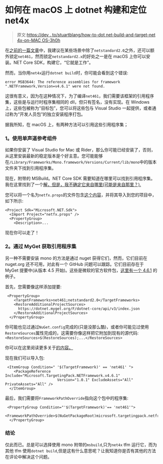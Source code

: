 # 如何在 macOS 上 dotnet 构建和定位 net4x

> 原文:[https://dev . to/stuartblang/how-to-dot net-build-and-target-net 4x-on-MAC OS-3h0h](https://dev.to/stuartblang/how-to-dotnet-build-and-target-net4x-on-macos-3h0h)

在[之前的一篇文章](https://dev.to/stuartblang/net-framework-support-for-net-standard-20-5a4i-temp-slug-9523411)中，我建议在某些场景中除了`netstandard2.0`之外，还可以额外锁定`net461`，然而锁定`netstandard2.x`的好处之一是在 macOS 上你可以安装。NET Core SDK，构建它，“它就是工作”。

然而，当你用`net4x`运行`dotnet build`时，你可能会看到这个错误:

```
error MSB3644: The reference assemblies for framework ".NETFramework,Version=v4.6.1" were not found. 
```

这很有意义，因为在这种情况下，为了编译`net461`，我们需要该框架的引用程序集，这些是与运行时程序集相同的 dll，但只有签名，没有实现。在 Windows 上，这些包被称为“目标包”，您可以将这些包与 Visual Studio 一起提供，或者通过称为“开发人员包”的独立安装程序打包。

据我所知，在 macOS 上，有两种方法可以引用这些引用程序集；

### [](#1-using-the-mono-reference-assemblies)1。使用单声道参考组件

如果你安装了 Visual Studio for Mac 或 Rider，那么你可能已经安装了，否则，从这里安装最新的稳定版本是个好主意。您可能能够在`/Library/Frameworks/Mono.framework/Versions/Current/lib/mono`中的版本文件夹下找到引用程序集。

现在，附带的 MSBuild。NET Core SDK 需要知道在哪里可以找到引用程序集。我在这里找到了一个[解，但是，我不确定它来自哪里(可能是来自那里？).](https://github.com/dotnet/sdk/issues/335#issuecomment-368669050)

您可以将一个名为`netfx.props`的文件包含[这个内容](https://github.com/Microsoft/visualfsharp/blob/24a432f03219b62fa647777a531bb7e70fa044e0/fcs/netfx.props)，并将其导入到您的项目中，如下所示:

```
<Project Sdk="Microsoft.NET.Sdk">
  <Import Project="netfx.props" />
  <PropertyGroup>
    <Description>... 
```

现在你可以走了！

### [](#2-obtain-the-reference-assemblies-via-myget)2。通过 MyGet 获取引用程序集

另一种不需要安装 mono 的方法是通过 nuget 获得它们，然而，它们目前在 nuget.org 还不可用，对此有一个 GitHub 问题可以跟踪。它们目前存在于 MyGet 提要中(从版本 4.5 开始)。这些是微软的官方软件包，[这里有一个 4.6.1](https://dotnet.myget.org/feed/dotnet-core/package/nuget/Microsoft.TargetingPack.NETFramework.v4.6.1) 的例子。

首先，您需要像这样添加提要:

```
 <PropertyGroup>
    <TargetFrameworks>net461;netstandard2.0</TargetFrameworks>
    <RestoreAdditionalProjectSources>
      https://dotnet.myget.org/F/dotnet-core/api/v3/index.json
    </RestoreAdditionalProjectSources>
  </PropertyGroup> 
```

你可能也见过通过`NuGet.config`完成的(只是没那么酷)，或者你可能见过使用`RestoreSources`属性完成的，这需要你像这样把它附加到现有的源代码:`<RestoreSources>$(RestoreSources);...</RestoreSources>`

你可以在这里阅读更多关于[的内容。](https://github.com/NuGet/Home/wiki/%5BSpec%5D-NuGet-settings-in-MSBuild#project-properties)

现在我们可以导入包:

```
 <ItemGroup Condition=" '$(TargetFramework)' == 'net461' ">
    <PackageReference Include="Microsoft.TargetingPack.NETFramework.v4.6.1"
                        Version="1.0.1" ExcludeAssets="All" PrivateAssets="All" />
  </ItemGroup> 
```

最后，我们需要将`FrameworkPathOverride`指向这个包中的程序集:

```
 <PropertyGroup Condition="'$(TargetFramework)'== 'net461'">
      <FrameworkPathOverride>$(NuGetPackageRoot)microsoft.targetingpack.netframework.v4.6.1/1.0.1/lib/net461/</FrameworkPathOverride>
  </PropertyGroup> 
```

### [](#conclusion)结论

仅此而已。总是可以选择使用 mono 附带的`msbuild`,只为`net4x` tfm 运行它，而为其他 tfm 使用`dotnet build`,但是这有什么意思呢？让我知道你是否有其他的方法在评论中解决这个问题。